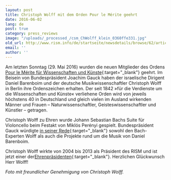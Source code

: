 ```yaml
---
layout: post
title: Christoph Wolff mit dem Orden Pour le Mérite geehrt
date: 2016-06-02
lang: de
post: true
category: press_reviews
image: "/uploads/_processed_/csm_ChWolff_klein_0360ffe331.jpg"
old_url: http://www.rism.info/de/startseite/newsdetails/browse/62/article/64/christoph-wolff-honored-with-medal-pour-le-merite.html
email: ''
author: ''
---
```



Am letzten Sonntag (29. Mai 2016) wurden die neuen Mitglieder des Ordens [Pour le Mérite für Wissenschaften und Künste](http://www.orden-pourlemerite.de/){:target="_blank"} geehrt. Im Beisein von Bundespräsident Joachim Gauck haben der israelische Dirigent Daniel Barenboim und der deutsche Musikwissenschaftler Christoph Wolff in Berlin ihre Ordenszeichen erhalten. Der seit 1842 »für die Verdienste um die Wissenschaften und Künste« verliehene Orden wird von jeweils höchstens 40 in Deutschland und gleich vielen im Ausland wirkenden Männer und Frauen – Naturwissenschaftler, Geisteswissenschaftler und Künstler – getragen.



Christoph Wolff zu Ehren wurde Johann Sebastian Bachs Suite für Violoncello beim Festakt von Miklós Perényi gespielt. Bundespräsident Gauck würdigte [in seiner Rede](http://www.bundespraesident.de/SharedDocs/Reden/DE/Joachim-Gauck/Reden/2016/05/160529-Orden-Pour-le-merite.html;jsessionid=D349DCB8FF0A15CA7AC15A6C54534BAE.2_cid388?nn=1891550){:target="_blank"} sowohl den Bach-Experten Wolff als auch die Projekte rund um die Musik von Daniel Barenboim.

Christoph Wolff wirkte von 2004 bis 2013 als Präsident des RISM und ist jetzt einer der[Ehrenpräsidenten](/self_representation/2014/11/14/christoph-wolff-named-honorary-president-of-rism.html){:target="_blank"}. Herzlichen Glückwunsch Herr Wolff!

_Foto mit freundlicher Genehmigung von Christoph Wolff._







<script type="text/javascript">var switchTo5x=true;</script><script type="text/javascript" src="http://w.sharethis.com/button/buttons.js"></script><script type="text/javascript">stLight.options({publisher: "9b601438-1ce1-49d8-bfd7-9cff5df54c17", doNotHash: false, doNotCopy: false, hashAddressBar: false});</script>